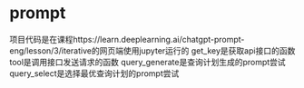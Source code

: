 # prompt

项目代码是在课程https://learn.deeplearning.ai/chatgpt-prompt-eng/lesson/3/iterative的网页端使用jupyter运行的
get_key是获取api接口的函数
tool是调用接口发送请求的函数
query_generate是查询计划生成的prompt尝试
query_select是选择最优查询计划的prompt尝试
